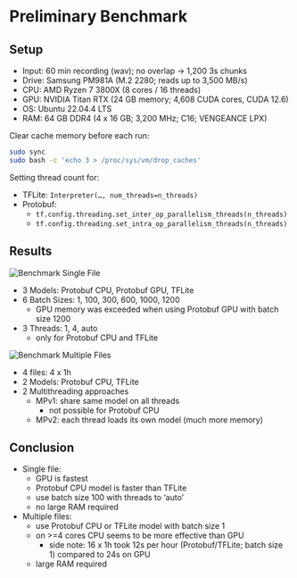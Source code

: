 # Preliminary Benchmark

## Setup

- Input: 60 min recording (wav); no overlap -> 1,200 3s chunks
- Drive: Samsung PM981A (M.2 2280; reads up to 3,500 MB/s)
- CPU: AMD Ryzen 7 3800X (8 cores / 16 threads)
- GPU: NVIDIA Titan RTX (24 GB memory; 4,608 CUDA cores, CUDA 12.6)
- OS: Ubuntu 22.04.4 LTS
- RAM: 64 GB DDR4 (4 x 16 GB; 3,200 MHz; C16; VENGEANCE LPX)

Clear cache memory before each run:

```sh
sudo sync
sudo bash -c 'echo 3 > /proc/sys/vm/drop_caches'
```

Setting thread count for:

- TFLite: `Interpreter(…, num_threads=n_threads)`
- Protobuf:
  - `tf.config.threading.set_inter_op_parallelism_threads(n_threads)`
  - `tf.config.threading.set_intra_op_parallelism_threads(n_threads)`

## Results

![Benchmark Single File](https://raw.githubusercontent.com/birdnet-team/birdnet/main/benchmark/single_file.png)

- 3 Models: Protobuf CPU, Protobuf GPU, TFLite
- 6 Batch Sizes: 1, 100, 300, 600, 1000, 1200
  - GPU memory was exceeded when using Protobuf GPU with batch size 1200
- 3 Threads: 1, 4, auto
  - only for Protobuf CPU and TFLite

![Benchmark Multiple Files](https://raw.githubusercontent.com/birdnet-team/birdnet/main/benchmark/multiple_files.png)

- 4 files: 4 x 1h
- 2 Models: Protobuf CPU, TFLite
- 2 Multithreading approaches
  - MPv1: share same model on all threads
    - not possible for Protobuf CPU
  - MPv2: each thread loads its own model (much more memory)

## Conclusion

- Single file:
  - GPU is fastest
  - Protobuf CPU model is faster than TFLite
  - use batch size 100 with threads to ‘auto’
  - no large RAM required
- Multiple files:
  - use Protobuf CPU or TFLite model with batch size 1
  - on >=4 cores CPU seems to be more effective than GPU
    - side note: 16 x 1h took 12s per hour (Protobuf/TFLite; batch size 1) compared to 24s on GPU
  - large RAM required
